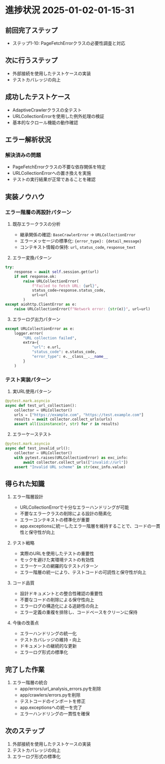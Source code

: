# 進捗状況 2025-01-02-01-15-31

## 前回完了ステップ
- ステップ1-10: PageFetchErrorクラスの必要性調査と対応

## 次に行うステップ
- 外部接続を使用したテストケースの実装
- テストカバレッジの向上

## 成功したテストケース
- AdaptiveCrawlerクラスの全テスト
- URLCollectionErrorを使用した例外処理の検証
- 基本的なクロール機能の動作確認

## エラー解析状況
### 解決済みの問題
- PageFetchErrorクラスの不要な依存関係を特定
- URLCollectionErrorへの置き換えを実施
- テストの実行結果が正常であることを確認

## 実装ノウハウ
### エラー階層の再設計パターン
1. 既存エラークラスの分析
   - 継承関係の確認: `BaseCrawlerError` → `URLCollectionError`
   - エラーメッセージの標準化: `{error_type}: {detail_message}`
   - コンテキスト情報の保持: `url`, `status_code`, `response_text`

2. エラー変換パターン
```python
try:
    response = await self.session.get(url)
    if not response.ok:
        raise URLCollectionError(
            f"Failed to fetch URL: {url}",
            status_code=response.status_code,
            url=url
        )
except aiohttp.ClientError as e:
    raise URLCollectionError(f"Network error: {str(e)}", url=url)
```

3. エラーログ出力パターン
```python
except URLCollectionError as e:
    logger.error(
        "URL collection failed",
        extra={
            "url": e.url,
            "status_code": e.status_code,
            "error_type": e.__class__.__name__
        }
    )
```

### テスト実装パターン
1. 実URL使用パターン
```python
@pytest.mark.asyncio
async def test_url_collection():
    collector = URLCollector()
    urls = ["https://example.com", "https://test.example.com"]
    results = await collector.collect_urls(urls)
    assert all(isinstance(r, str) for r in results)
```

2. エラーケーステスト
```python
@pytest.mark.asyncio
async def test_invalid_url():
    collector = URLCollector()
    with pytest.raises(URLCollectionError) as exc_info:
        await collector.collect_urls(["invalid://url"])
    assert "Invalid URL scheme" in str(exc_info.value)
```

## 得られた知識
1. エラー階層設計
   - URLCollectionErrorで十分なエラーハンドリングが可能
   - 不要なエラークラスの削除による設計の簡素化
   - エラーコンテキストの標準化が重要
   - app.exceptionsに統一したエラー階層を維持することで、コードの一貫性と保守性が向上

2. テスト戦略
   - 実際のURLを使用したテストの重要性
   - モックを避けた実環境テストの有効性
   - エラーケースの網羅的なテストパターン
   - エラー階層の統一により、テストコードの可読性と保守性が向上

3. コード品質
   - 設計ドキュメントとの整合性確認の重要性
   - 不要なコードの削除による保守性向上
   - エラーログの構造化による追跡性の向上
   - エラー定義の重複を排除し、コードベースをクリーンに保持

4. 今後の改善点
   - エラーハンドリングの統一化
   - テストカバレッジの維持・向上
   - ドキュメントの継続的な更新
   - エラーログ形式の標準化

## 完了した作業
1. エラー階層の統合
   - app/errors/url_analysis_errors.pyを削除
   - app/crawlers/errors.pyを削除
   - テストコードのインポートを修正
   - app.exceptionsへの統一を完了
   - エラーハンドリングの一貫性を確保

## 次のステップ
1. 外部接続を使用したテストケースの実装
2. テストカバレッジの向上
3. エラーログ形式の標準化 